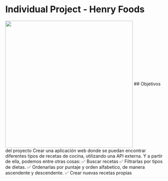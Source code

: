 # Individual Project - Henry Foods
<img align='center' width='400px' src='https://github.com/Jpenagos32/PI-Food-main/assets/111212922/3530b10a-7c6c-41b0-9f9e-246a2c6f08d7'>
## Objetivos del proyecto
Crear una aplicación web donde se puedan encontrar diferentes tipos de recetas de cocina, utilizando una API externa. Y a partir de ella, podemos entre otras cosas:
✅ Buscar recetas
✅ Filtrarlas por tipos de dietas.
✅ Ordenarlas por puntaje y orden alfabetico, de manera ascendente y descendente.
✅ Crear nuevas recetas propias

